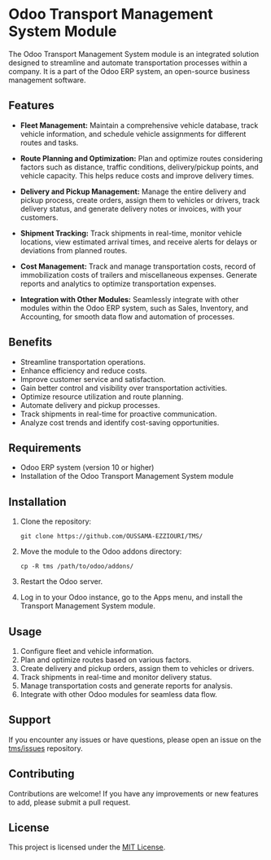 # Odoo Transport Management System Module

The Odoo Transport Management System module is an integrated solution designed to streamline and automate transportation processes within a company. It is a part of the Odoo ERP system, an open-source business management software.

## Features

- **Fleet Management:** Maintain a comprehensive vehicle database, track vehicle information, and schedule vehicle assignments for different routes and tasks.

- **Route Planning and Optimization:** Plan and optimize routes considering factors such as distance, traffic conditions, delivery/pickup points, and vehicle capacity. This helps reduce costs and improve delivery times.

- **Delivery and Pickup Management:** Manage the entire delivery and pickup process, create orders, assign them to vehicles or drivers, track delivery status, and generate delivery notes or invoices, with your customers.

- **Shipment Tracking:** Track shipments in real-time, monitor vehicle locations, view estimated arrival times, and receive alerts for delays or deviations from planned routes.

- **Cost Management:** Track and manage transportation costs, record of immobilization costs of trailers and miscellaneous expenses. Generate reports and analytics to optimize transportation expenses.

- **Integration with Other Modules:** Seamlessly integrate with other modules within the Odoo ERP system, such as Sales, Inventory, and Accounting, for smooth data flow and automation of processes.

## Benefits

- Streamline transportation operations.
- Enhance efficiency and reduce costs.
- Improve customer service and satisfaction.
- Gain better control and visibility over transportation activities.
- Optimize resource utilization and route planning.
- Automate delivery and pickup processes.
- Track shipments in real-time for proactive communication.
- Analyze cost trends and identify cost-saving opportunities.

## Requirements

- Odoo ERP system (version 10 or higher)
- Installation of the Odoo Transport Management System module

## Installation

1. Clone the repository:
   ```
   git clone https://github.com/OUSSAMA-EZZIOURI/TMS/
   ```

2. Move the module to the Odoo addons directory:
   ```
   cp -R tms /path/to/odoo/addons/
   ```

3. Restart the Odoo server.

4. Log in to your Odoo instance, go to the Apps menu, and install the Transport Management System module.

## Usage

1. Configure fleet and vehicle information.
2. Plan and optimize routes based on various factors.
3. Create delivery and pickup orders, assign them to vehicles or drivers.
4. Track shipments in real-time and monitor delivery status.
5. Manage transportation costs and generate reports for analysis.
6. Integrate with other Odoo modules for seamless data flow.

## Support

If you encounter any issues or have questions, please open an issue on the [tms/issues](https://github.com/OUSSAMA-EZZIOURI/tms/issues) repository.

## Contributing

Contributions are welcome! If you have any improvements or new features to add, please submit a pull request.

## License

This project is licensed under the [MIT License](https://opensource.org/licenses/MIT).
